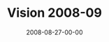 ---
layout: message
category: message
series: "Last Wednesday (August)"
title: "Vision 2008-09"
date: 2008-08-27-00-00
message_id: 519
audio: "http://s3.amazonaws.com/crossroadsaudiomessages/LW-August.mp3"
audio-duration: "36:30"
flag: "N"
---